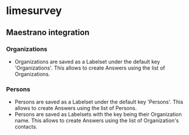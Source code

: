 limesurvey
==========

## Maestrano integration

### Organizations

- Organizations are saved as a Labelset under the default key 'Organizations'. This allows to create Answers using the list of Organizations.

### Persons

- Persons are saved as a Labelset under the default key 'Persons'. This allows to create Answers using the list of Persons.
- Persons are saved as Labelsets with the key being their Organization name. This allows to create Answers using the list of Organization's contacts.
